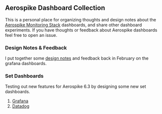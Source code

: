 ## Aerospike Dashboard Collection

This is a personal place for organizing thoughts and design notes about
the [Aerospike Monitoring Stack](https://github.com/aerospike/aerospike-monitoring) dashboards, and share other dashboard
experiments. If you have thoughts or feedback about Aerospike dashboards
feel free to open an issue.

### Design Notes & Feedback
I put together some [design notes](./design-notes.md) and feedback back
in February on the grafana dashboards.

### Set Dashboards
Testing out new features for Aerospike 6.3 by designing some new set dashboards.

1. [Grafana](./grafana/set.json)
1. [Datadog](./datadog/)

